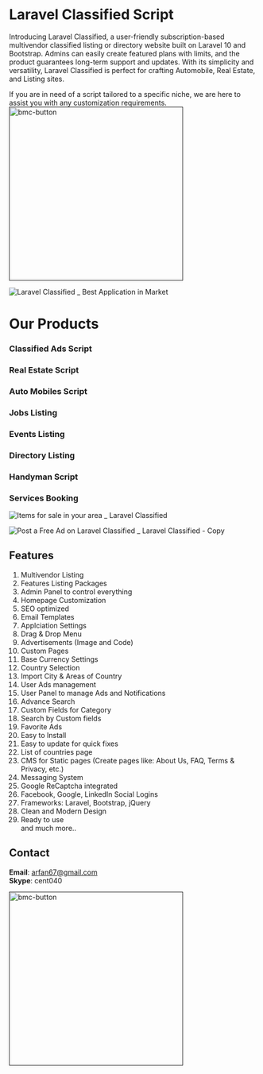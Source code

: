 # Laravel Classified Script
Introducing Laravel Classified, a user-friendly subscription-based multivendor classified listing or directory website built on Laravel 10 and Bootstrap. Admins can easily create featured plans with limits, and the product guarantees long-term support and updates. With its simplicity and versatility, Laravel Classified is perfect for crafting Automobile, Real Estate, and Listing sites. 

If you are in need of a script tailored to a specific niche, we are here to assist you with any customization requirements.
<a href="" target="_blank">
<img width="350" alt="bmc-button" src="https://github.com/user-attachments/assets/71fddf38-85ed-4a21-9cd6-fdf08dc89f04"> <a/>


![Laravel Classified _ Best Application in Market](https://github.com/user-attachments/assets/d04a1af0-6e0d-4afb-90ec-6b30ad5ef993)

# Our Products
### Classified Ads Script
### Real Estate Script
### Auto Mobiles Script
### Jobs Listing
### Events Listing 
### Directory Listing
### Handyman Script 
### Services Booking

![Items for sale in your area _ Laravel Classified](https://github.com/user-attachments/assets/13827c6b-37de-4ae1-91ca-c3a99de3e573)

![Post a Free Ad on Laravel Classified _ Laravel Classified - Copy](https://github.com/user-attachments/assets/e21f7f53-cea6-4c43-a59a-a8f03566b414)

## Features

1. Multivendor Listing
2. Features Listing Packages
3. Admin Panel to control everything
4. Homepage Customization
5. SEO optimized
6. Email Templates
7. Applciation Settings 
8. Drag & Drop Menu
9. Advertisements (Image and Code)
10. Custom Pages
11. Base Currency Settings
12. Country Selection 
13. Import City & Areas of Country 
14. User Ads management 
15. User Panel to manage Ads and Notifications
16. Advance Search 
17. Custom Fields for Category 
18. Search by Custom fields
19. Favorite Ads 
20. Easy to Install<br>
21. Easy to update for quick fixes<br>
22. List of countries page<br>
23. CMS for Static pages (Create pages like: About Us, FAQ, Terms & Privacy, etc.)<br>
24. Messaging System <br>
25. Google ReCaptcha integrated<br>
26. Facebook, Google, LinkedIn Social Logins <br>
27. Frameworks: Laravel, Bootstrap, jQuery <br>
28. Clean and Modern Design<br>
29. Ready to use<br>
and much more..

## Contact
**Email**: arfan67@gmail.com
<br>**Skype**: cent040

<a href="" target="_blank">
<img width="350" alt="bmc-button" src="https://github.com/user-attachments/assets/71fddf38-85ed-4a21-9cd6-fdf08dc89f04"> <a/>

